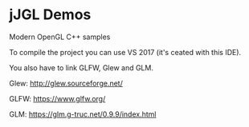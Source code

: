 # jJGL Demos
Modern OpenGL C++ samples

To compile the project you can use VS 2017 (it's ceated with this IDE).

You also have to link GLFW, Glew and GLM.

Glew:
http://glew.sourceforge.net/

GLFW:
https://www.glfw.org/

GLM:
https://glm.g-truc.net/0.9.9/index.html
